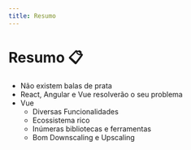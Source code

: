 ```yaml
---
title: Resumo
---
```


# Resumo :clipboard:

- Não existem balas de prata
- React, Angular e Vue resolverão o seu problema
- Vue
  - Diversas Funcionalidades
  - Ecossistema rico
  - Inúmeras bibliotecas e ferramentas
  - Bom Downscaling e Upscaling
